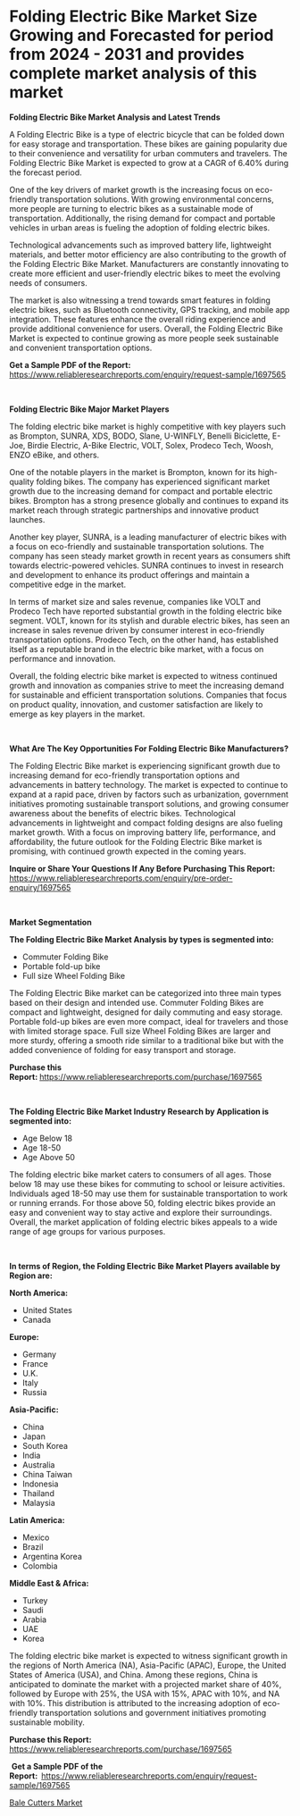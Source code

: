 <p><h1>Folding Electric Bike Market Size Growing and Forecasted for period from 2024 - 2031 and provides complete market analysis of this market</h1></p><p><strong>Folding Electric Bike Market Analysis and Latest Trends</strong></p>
<p><p>A Folding Electric Bike is a type of electric bicycle that can be folded down for easy storage and transportation. These bikes are gaining popularity due to their convenience and versatility for urban commuters and travelers. The Folding Electric Bike Market is expected to grow at a CAGR of 6.40% during the forecast period.</p><p>One of the key drivers of market growth is the increasing focus on eco-friendly transportation solutions. With growing environmental concerns, more people are turning to electric bikes as a sustainable mode of transportation. Additionally, the rising demand for compact and portable vehicles in urban areas is fueling the adoption of folding electric bikes.</p><p>Technological advancements such as improved battery life, lightweight materials, and better motor efficiency are also contributing to the growth of the Folding Electric Bike Market. Manufacturers are constantly innovating to create more efficient and user-friendly electric bikes to meet the evolving needs of consumers.</p><p>The market is also witnessing a trend towards smart features in folding electric bikes, such as Bluetooth connectivity, GPS tracking, and mobile app integration. These features enhance the overall riding experience and provide additional convenience for users. Overall, the Folding Electric Bike Market is expected to continue growing as more people seek sustainable and convenient transportation options.</p></p>
<p><strong>Get a Sample PDF of the Report:&nbsp;</strong> <a href="https://www.reliableresearchreports.com/enquiry/request-sample/1697565">https://www.reliableresearchreports.com/enquiry/request-sample/1697565</a></p>
<p>&nbsp;</p>
<p><strong>Folding Electric Bike Major Market Players</strong></p>
<p><p>The folding electric bike market is highly competitive with key players such as Brompton, SUNRA, XDS, BODO, Slane, U-WINFLY, Benelli Biciclette, E-Joe, Birdie Electric, A-Bike Electric, VOLT, Solex, Prodeco Tech, Woosh, ENZO eBike, and others.</p><p>One of the notable players in the market is Brompton, known for its high-quality folding bikes. The company has experienced significant market growth due to the increasing demand for compact and portable electric bikes. Brompton has a strong presence globally and continues to expand its market reach through strategic partnerships and innovative product launches.</p><p>Another key player, SUNRA, is a leading manufacturer of electric bikes with a focus on eco-friendly and sustainable transportation solutions. The company has seen steady market growth in recent years as consumers shift towards electric-powered vehicles. SUNRA continues to invest in research and development to enhance its product offerings and maintain a competitive edge in the market.</p><p>In terms of market size and sales revenue, companies like VOLT and Prodeco Tech have reported substantial growth in the folding electric bike segment. VOLT, known for its stylish and durable electric bikes, has seen an increase in sales revenue driven by consumer interest in eco-friendly transportation options. Prodeco Tech, on the other hand, has established itself as a reputable brand in the electric bike market, with a focus on performance and innovation.</p><p>Overall, the folding electric bike market is expected to witness continued growth and innovation as companies strive to meet the increasing demand for sustainable and efficient transportation solutions. Companies that focus on product quality, innovation, and customer satisfaction are likely to emerge as key players in the market.</p></p>
<p>&nbsp;</p>
<p><strong>What Are The Key Opportunities For Folding Electric Bike Manufacturers?</strong></p>
<p><p>The Folding Electric Bike market is experiencing significant growth due to increasing demand for eco-friendly transportation options and advancements in battery technology. The market is expected to continue to expand at a rapid pace, driven by factors such as urbanization, government initiatives promoting sustainable transport solutions, and growing consumer awareness about the benefits of electric bikes. Technological advancements in lightweight and compact folding designs are also fueling market growth. With a focus on improving battery life, performance, and affordability, the future outlook for the Folding Electric Bike market is promising, with continued growth expected in the coming years.</p></p>
<p><strong>Inquire or Share Your Questions If Any Before Purchasing This Report:</strong> <a href="https://www.reliableresearchreports.com/enquiry/pre-order-enquiry/1697565">https://www.reliableresearchreports.com/enquiry/pre-order-enquiry/1697565</a></p>
<p>&nbsp;</p>
<p><strong>Market Segmentation</strong></p>
<p><strong>The Folding Electric Bike Market Analysis by types is segmented into:</strong></p>
<p><ul><li>Commuter Folding Bike</li><li>Portable fold-up bike</li><li>Full size Wheel Folding Bike</li></ul></p>
<p><p>The Folding Electric Bike market can be categorized into three main types based on their design and intended use. Commuter Folding Bikes are compact and lightweight, designed for daily commuting and easy storage. Portable fold-up bikes are even more compact, ideal for travelers and those with limited storage space. Full size Wheel Folding Bikes are larger and more sturdy, offering a smooth ride similar to a traditional bike but with the added convenience of folding for easy transport and storage.</p></p>
<p><strong>Purchase this Report:&nbsp;</strong><a href="https://www.reliableresearchreports.com/purchase/1697565">https://www.reliableresearchreports.com/purchase/1697565</a></p>
<p>&nbsp;</p>
<p><strong>The Folding Electric Bike Market Industry Research by Application is segmented into:</strong></p>
<p><ul><li>Age Below 18</li><li>Age 18-50</li><li>Age Above 50</li></ul></p>
<p><p>The folding electric bike market caters to consumers of all ages. Those below 18 may use these bikes for commuting to school or leisure activities. Individuals aged 18-50 may use them for sustainable transportation to work or running errands. For those above 50, folding electric bikes provide an easy and convenient way to stay active and explore their surroundings. Overall, the market application of folding electric bikes appeals to a wide range of age groups for various purposes.</p></p>
<p>&nbsp;</p>
<p><strong>In terms of Region, the Folding Electric Bike Market Players available by Region are:</strong></p>
<p>
    <p> <strong> North America: </strong>
        <ul>
            <li>United States</li>
            <li>Canada</li>
        </ul>
        </p> 
    <p> <strong> Europe: </strong>
        <ul>
            <li>Germany</li>
            <li>France</li>
            <li>U.K.</li>
            <li>Italy</li>
            <li>Russia</li>
        </ul>
        </p> 
    <p> <strong> Asia-Pacific: </strong>
        <ul>
            <li>China</li>
            <li>Japan</li>
            <li>South Korea</li>
            <li>India</li>
            <li>Australia</li>
            <li>China Taiwan</li>
            <li>Indonesia</li>
            <li>Thailand</li>
            <li>Malaysia</li>
        </ul>
        </p> 
    <p> <strong> Latin America: </strong>
        <ul>
            <li>Mexico</li>
            <li>Brazil</li>
            <li>Argentina Korea</li>
            <li>Colombia</li>
        </ul>
        </p> 
    <p> <strong> Middle East & Africa: </strong>
        <ul>
            <li>Turkey</li>
            <li>Saudi</li>
            <li>Arabia</li>
            <li>UAE</li>
            <li>Korea</li>
        </ul>
    </p>
    </p>
<p><p>The folding electric bike market is expected to witness significant growth in the regions of North America (NA), Asia-Pacific (APAC), Europe, the United States of America (USA), and China. Among these regions, China is anticipated to dominate the market with a projected market share of 40%, followed by Europe with 25%, the USA with 15%, APAC with 10%, and NA with 10%. This distribution is attributed to the increasing adoption of eco-friendly transportation solutions and government initiatives promoting sustainable mobility.</p></p>
<p><strong>Purchase this Report: </strong><a href="https://www.reliableresearchreports.com/purchase/1697565">https://www.reliableresearchreports.com/purchase/1697565</a></p>
<p>&nbsp;<strong>Get a Sample PDF of the Report:&nbsp;&nbsp;</strong><a href="https://www.reliableresearchreports.com/enquiry/request-sample/1697565">https://www.reliableresearchreports.com/enquiry/request-sample/1697565</a></p>
<p><strong></strong></p>
<p><p><a href="https://gamy-alyssum-396.notion.site/Bale-Cutters-Market-Offer-Valuable-Insights-into-Market-Size-Market-Share-Market-Trends-and-Proje-f3b1adf30ac34caa92cf578edbcf62b3">Bale Cutters Market</a></p></p>